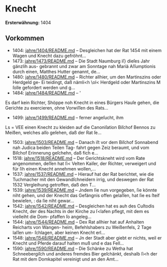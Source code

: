 # Knecht

**Ersterwähnung:** 1404

## Vorkommen
- 1404: [jahre/1404/README.md](../jahre/1404/README.md) – Desgleichen hat
der Rat 1454 mit einem Wagen und Knecht dazu gefröhnt...
- 1473: [jahre/1473/README.md](../jahre/1473/README.md) – Die Stadt Naumburg iſ} dieſes Jahr gänzlih aus-
gebrannt und zwar am Sonntage nah Mariä Aſſumptionis
durch einen, Matthes Hutter genannt, de...
- 1480: [jahre/1480/README.md](../jahre/1480/README.md) – Richter allhier, um den Martinszins oder Herdgeld ge-
Ei teidingt, daß nämli<h \ol< Herdgeld oder Martinszins
M ſolle gefordert werden und g...
- 1484: [jahre/1484/README.md](../jahre/1484/README.md) – '

Es darf kein Richter, Shöppe noh Knecht in eines
Bürgers Hauſe gehen, die Gerichte zu exercieren, ohne
Vorwiſſen des Rats...
- 1499: [jahre/1499/README.md](../jahre/1499/README.md) – ferner angeſucht, ihm


Ls = VEE
einen Knecht zu kleiden auf die Canoniſation Biſchof
Bennos zu Meißen, welches alſo geſehen, daß der Rat
ſe...
- 1503: [jahre/1503/README.md](../jahre/1503/README.md) – Danach iſt vor
dem Biſchof Sonnabend nah Judica beiden Teilen Tag-
fahrt gegen Zeiz beraumt, und vom Biſchof Erinnerung
geſchehn, daß fich e...
- 1518: [jahre/1518/README.md](../jahre/1518/README.md) – Der Gerichtskneht wird vom Rate angenommen, deſſen
hat ſi< Velten Kaiſer, der Richter, verweigert und für
ſih einen Knecht annehmen wollen,...
- 1537: [jahre/1537/README.md](../jahre/1537/README.md) – Hierauf hat der Rat berichtet, wie die
Tuchmacher mit den Gewandſchneidern irrig, und deswegen
der Rat 1532 Vergleihung getroffen, daß den T...
- 1539: [jahre/1539/README.md](../jahre/1539/README.md) – Jndem
ſie nun vorgegeben, ſie könnte niht gehen, und der Knecht
das Gefängnis offen gelaſſen, hat ſie es ſteif bewieſen, :
da ſie niht gewar...
- 1542: [jahre/1542/README.md](../jahre/1542/README.md) – Desgleichen
hat es auh des Cuſtodis Knecht, der des Nachts in der
Kirche zu ſ<lafen pflegt, mit dem es vielleiht die Dom-
pfaffen ſo angeleg...
- 1544: [jahre/1544/README.md](../jahre/1544/README.md) – Dex Rat allhier hat auf Anhalten Reicharts von Wangen-
heim, Befehlshabers zu Weißenfels, 2 Tage laſſen um-
ſchlagen, aber keinen Knecht erl...
- 1548: [jahre/1548/README.md](../jahre/1548/README.md) – Jn der Stadt aber giebt er nichts, weil er Knecht
und Pferde darauf halten muß und e das Fell...
- 1590: [jahre/1590/README.md](../jahre/1590/README.md) – Die Schänke zu Wetha hat Schneebergiſch und anderes
fremdes Bier geſchänkt, deshalb ſi<h der Rat mit dem
Domkapitel vereinigt und an den Amt...
